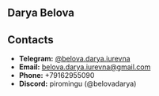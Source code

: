 ## Darya Belova

## Contacts

- **Telegram:** [@belova.darya.iurevna](https://t.me/belova_darya_iurevna)
- **Email:** belova.darya.iurevna@gmail.com
- **Phone:** +79162955090 
- **Discord:** piromingu (@belovadarya)

